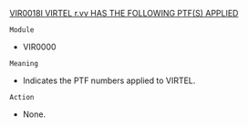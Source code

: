 [VIR0018I VIRTEL r.vv HAS THE FOLLOWING PTF(S) APPLIED](https://virtel.readthedocs.io/en/latest/manuals/virtel/Virtel459MG/messages.html?highlight=VIR0018I#VIR0018I)

`Module`
- VIR0000

`Meaning`
- Indicates the PTF numbers applied to VIRTEL.

`Action`
- None.
